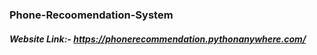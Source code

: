 ### Phone-Recoomendation-System
##### Website Link:- https://phonerecommendation.pythonanywhere.com/ 

